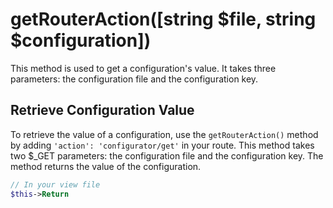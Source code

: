# getRouterAction([string $file, string $configuration])
This method is used to get a configuration's value. It takes three parameters: the configuration file and the configuration key.

## Retrieve Configuration Value
To retrieve the value of a configuration, use the `getRouterAction()` method by adding `'action': 'configurator/get'` in your route. This method takes two $_GET parameters: the configuration file and the configuration key. The method returns the value of the configuration.

```php
// In your view file
$this->Return
```
